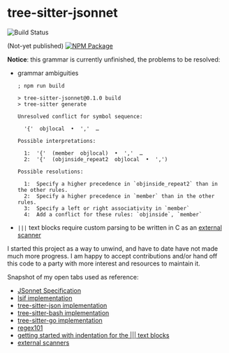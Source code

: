 # tree-sitter-jsonnet

![Build Status](https://github.com/EricCrosson/tree-sitter-jsonnet/actions/workflows/continuous-integration.yml/badge.svg?branch=master)

(Not-yet published)
[![NPM Package][]](https://npmjs.org/package/tree-sitter-jsonnet)

[NPM Package]: https://img.shields.io/npm/v/tree-sitter-jsonnet.svg

**Notice**: this grammar is currently unfinished, the problems to be resolved:

- grammar ambiguities

  ```
  ; npm run build
  
  > tree-sitter-jsonnet@0.1.0 build
  > tree-sitter generate
  
  Unresolved conflict for symbol sequence:
  
    '{'  objlocal  •  ','  …
  
  Possible interpretations:
  
    1:  '{'  (member  objlocal)  •  ','  …
    2:  '{'  (objinside_repeat2  objlocal  •  ',')
  
  Possible resolutions:
  
    1:  Specify a higher precedence in `objinside_repeat2` than in the other rules.
    2:  Specify a higher precedence in `member` than in the other rules.
    3:  Specify a left or right associativity in `member`
    4:  Add a conflict for these rules: `objinside`, `member`
  ```
  
- `|||` text blocks require custom parsing to be written in C as an [external scanner]

I started this project as a way to unwind, and have to date have not made much more progress.
I am happy to accept contributions and/or hand off this code to a party with more interest
and resources to maintain it.

Snapshot of my open tabs used as reference:

- [JSonnet Specification](https://jsonnet.org/ref/spec.html)
- [lsif implementation](https://github.com/sourcegraph/lsif-jsonnet/blob/master/Jsonnet.g4)
- [tree-sitter-json implementation](https://github.com/tree-sitter/tree-sitter-json/blob/master/grammar.js)
- [tree-sitter-bash implementation](https://github.com/tree-sitter/tree-sitter-bash/blob/master/grammar.js)
- [tree-sitter-go implementation](https://github.com/tree-sitter/tree-sitter-go/blob/master/grammar.js)
- [regex101](https://regex101.com/r/dU5fO8/73)
- [getting started with indentation for the ||| text blocks](https://codeberg.org/FelipeLema/tree-sitter-indent.el/issues/1)
- [external scanners](http://tree-sitter.github.io/tree-sitter/creating-parsers#external-scanners)

[external scanner]: http://tree-sitter.github.io/tree-sitter/creating-parsers#external-scanners
